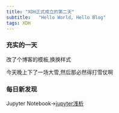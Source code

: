 ```yaml
---  
title: "XDH正式成立的第二天"   
subtitle:   "Hello World, Hello Blog"
tags: XDH    
---  
```







### 充实的一天
改了个博客的模板,换换样式

今天晚上下了一场大雪,然后那必然得打雪仗啊
### 每日新发现
Jupyter Notebook->[jupyter浅析](https://victorfengming.github.io/2019/10/27/python-jupyter/)
